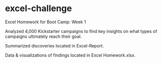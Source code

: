 # excel-challenge
Excel Homework for Boot Camp: Week 1

Analyzed 4,000 Kickstarter campaigns to find key insights on what types of campaigns ultimately reach their goal.

Summarized discoveries located in Excel-Report.

Data & visualizations of findings located in Excel Homework.xlsx.
